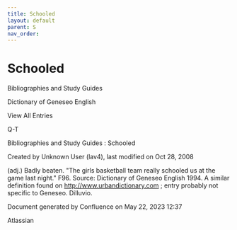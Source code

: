 ```yaml
---
title: Schooled
layout: default
parent: S
nav_order:
---
```


# Schooled

Bibliographies and Study Guides

Dictionary of Geneseo English

View All Entries

Q-T

Bibliographies and Study Guides : Schooled

Created by  Unknown User (lav4), last modified on Oct 28, 2008

(adj.) Badly beaten. &quot;The girls basketball team really schooled us at the game last night.&quot; F96. Source: Dictionary of Geneseo English 1994. A similar definition found on http://www.urbandictionary.com ; entry probably not specific to Geneseo. Dilluvio.

Document generated by Confluence on May 22, 2023 12:37

Atlassian

